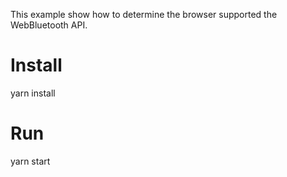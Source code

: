 This example show how to determine the browser supported the WebBluetooth API.

# Install
yarn install

# Run
yarn start